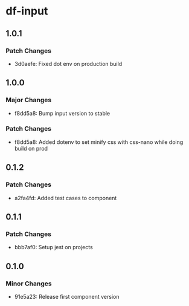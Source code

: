 # df-input

## 1.0.1

### Patch Changes

- 3d0aefe: Fixed dot env on production build

## 1.0.0

### Major Changes

- f8dd5a8: Bump input version to stable

### Patch Changes

- f8dd5a8: Added dotenv to set minify css with css-nano while doing build on prod

## 0.1.2

### Patch Changes

- a2fa4fd: Added test cases to component

## 0.1.1

### Patch Changes

- bbb7af0: Setup jest on projects

## 0.1.0

### Minor Changes

- 91e5a23: Release first component version
